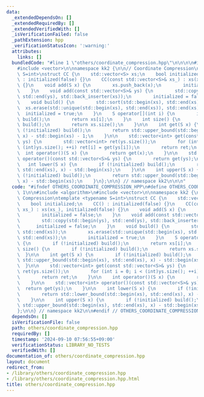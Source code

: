 ```yaml
---
data:
  _extendedDependsOn: []
  _extendedRequiredBy: []
  _extendedVerifiedWith: []
  _isVerificationFailed: false
  _pathExtension: hpp
  _verificationStatusIcon: ':warning:'
  attributes:
    links: []
  bundledCode: "#line 1 \"others/coordinate_compression.hpp\"\n\n\n\n#include <algorithm>\n\
    #include <vector>\n\nnamespace kk2 {\n\n// Coordinate Compression\ntemplate <typename\
    \ S=int>\nstruct CC {\n    std::vector<S> xs;\n    bool initialized;\n    CC()\
    \ : initialized(false) {}\n    CC(const std::vector<S>& xs_) : xs(xs_), initialized(false)\
    \ {}\n    void add(S x) {\n        xs.push_back(x);\n        initialized = false;\n\
    \    }\n    void add(const std::vector<S>& ys) {\n        std::copy(std::begin(ys),\
    \ std::end(ys), std::back_inserter(xs));\n        initialized = false;\n    }\n\
    \    void build() {\n        std::sort(std::begin(xs), std::end(xs));\n      \
    \  xs.erase(std::unique(std::begin(xs), std::end(xs)), std::end(xs));\n      \
    \  initialized = true;\n    }\n    S operator[](int i) {\n        if (!initialized)\
    \ build();\n        return xs[i];\n    }\n    int size() {\n        if (!initialized)\
    \ build();\n        return xs.size();\n    }\n\n    int get(S x) {\n        if\
    \ (!initialized) build();\n        return std::upper_bound(std::begin(xs), std::end(xs),\
    \ x) - std::begin(xs) - 1;\n    }\n\n    std::vector<int> get(const std::vector<S>&\
    \ ys) {\n        std::vector<int> ret(ys.size());\n        for (int i = 0; i <\
    \ (int)ys.size(); ++i) ret[i] = get(ys[i]);\n        return ret;\n    }\n\n  \
    \  int operator()(S x) {\n        return get(x);\n    }\n\n    std::vector<int>\
    \ operator()(const std::vector<S>& ys) {\n        return get(ys);\n    }\n\n \
    \   int lower(S x) {\n        if (!initialized) build();\n        return std::lower_bound(std::begin(xs),\
    \ std::end(xs), x) - std::begin(xs);\n    }\n\n    int upper(S x) {\n        if\
    \ (!initialized) build();\n        return std::upper_bound(std::begin(xs), std::end(xs),\
    \ x) - std::begin(xs);\n    }\n};\n\n} // namespace kk2\n\n\n"
  code: "#ifndef OTHERS_COORDINATE_COMPRESSION_HPP\n#define OTHERS_COORDINATE_COMPRESSION_HPP\
    \ 1\n\n#include <algorithm>\n#include <vector>\n\nnamespace kk2 {\n\n// Coordinate\
    \ Compression\ntemplate <typename S=int>\nstruct CC {\n    std::vector<S> xs;\n\
    \    bool initialized;\n    CC() : initialized(false) {}\n    CC(const std::vector<S>&\
    \ xs_) : xs(xs_), initialized(false) {}\n    void add(S x) {\n        xs.push_back(x);\n\
    \        initialized = false;\n    }\n    void add(const std::vector<S>& ys) {\n\
    \        std::copy(std::begin(ys), std::end(ys), std::back_inserter(xs));\n  \
    \      initialized = false;\n    }\n    void build() {\n        std::sort(std::begin(xs),\
    \ std::end(xs));\n        xs.erase(std::unique(std::begin(xs), std::end(xs)),\
    \ std::end(xs));\n        initialized = true;\n    }\n    S operator[](int i)\
    \ {\n        if (!initialized) build();\n        return xs[i];\n    }\n    int\
    \ size() {\n        if (!initialized) build();\n        return xs.size();\n  \
    \  }\n\n    int get(S x) {\n        if (!initialized) build();\n        return\
    \ std::upper_bound(std::begin(xs), std::end(xs), x) - std::begin(xs) - 1;\n  \
    \  }\n\n    std::vector<int> get(const std::vector<S>& ys) {\n        std::vector<int>\
    \ ret(ys.size());\n        for (int i = 0; i < (int)ys.size(); ++i) ret[i] = get(ys[i]);\n\
    \        return ret;\n    }\n\n    int operator()(S x) {\n        return get(x);\n\
    \    }\n\n    std::vector<int> operator()(const std::vector<S>& ys) {\n      \
    \  return get(ys);\n    }\n\n    int lower(S x) {\n        if (!initialized) build();\n\
    \        return std::lower_bound(std::begin(xs), std::end(xs), x) - std::begin(xs);\n\
    \    }\n\n    int upper(S x) {\n        if (!initialized) build();\n        return\
    \ std::upper_bound(std::begin(xs), std::end(xs), x) - std::begin(xs);\n    }\n\
    };\n\n} // namespace kk2\n\n#endif // OTHERS_COORDINATE_COMPRESSION_HPP\n"
  dependsOn: []
  isVerificationFile: false
  path: others/coordinate_compression.hpp
  requiredBy: []
  timestamp: '2024-09-10 07:56:55+09:00'
  verificationStatus: LIBRARY_NO_TESTS
  verifiedWith: []
documentation_of: others/coordinate_compression.hpp
layout: document
redirect_from:
- /library/others/coordinate_compression.hpp
- /library/others/coordinate_compression.hpp.html
title: others/coordinate_compression.hpp
---
```

